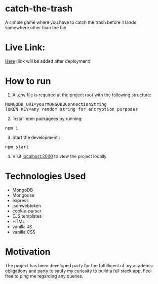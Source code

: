 # catch-the-trash

A simple game where you have to catch the trash before it lands somewhere other than the bin


# Live Link:
<a href="#">Here</a>  (link will be added after deployment)

# How to run
1. A .env file is required at the project root with the following structure:

<pre>
MONGODB_URI=yourMONGODBConnectionString
TOKEN_KEY=any_random_string_for_encryption_purposes
</pre>

2. Install npm packagees by running:
<pre>npm i</pre>  

3. Start the development :
<pre>npm start</pre>

4. Visit <a href="http://localhost:3000">localhost:3000</a> to view the project locally

# Technologies Used
+ MongoDB
+ Mongoose
+ express
+ jsonwebtoken
+ cookie-parser
+ EJS templates
+ HTML
+ vanilla JS
+ vanilla CSS


# Motivation
The project has been developed party for the fulfillment of my academic obligations and party to satify my curiosity to build a full stack app. Feel free to ping me regarding any queries.


